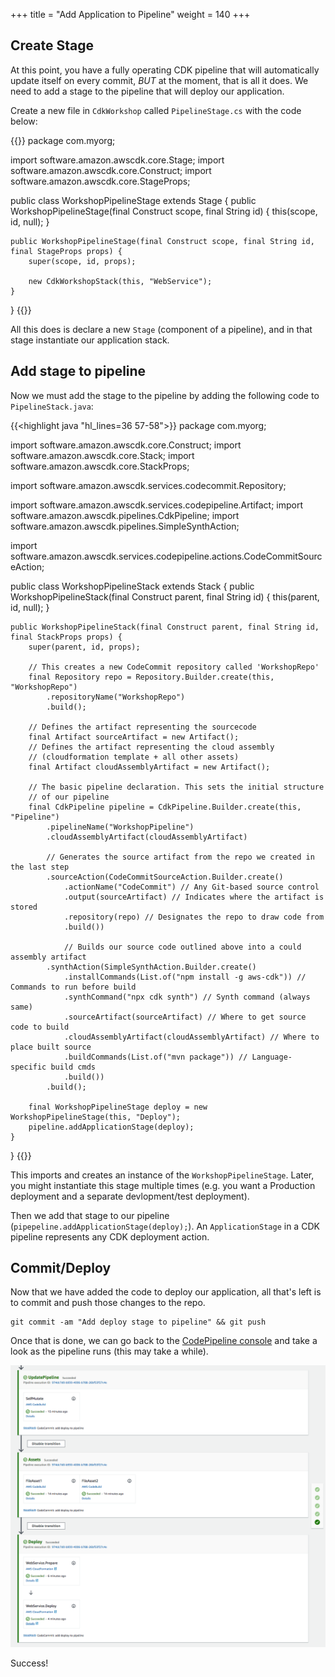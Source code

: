 +++
title = "Add Application to Pipeline"
weight = 140
+++

## Create Stage
At this point, you have a fully operating CDK pipeline that will automatically update itself on every commit, *BUT* at the moment, that is all it does. We need to add a stage to the pipeline that will deploy our application.

Create a new file in `CdkWorkshop` called `PipelineStage.cs` with the code below:

{{<highlight java>}}
package com.myorg;

import software.amazon.awscdk.core.Stage;
import software.amazon.awscdk.core.Construct;
import software.amazon.awscdk.core.StageProps;

public class WorkshopPipelineStage extends Stage {
    public WorkshopPipelineStage(final Construct scope, final String id) {
        this(scope, id, null);
    }

    public WorkshopPipelineStage(final Construct scope, final String id, final StageProps props) {
        super(scope, id, props);

        new CdkWorkshopStack(this, "WebService");
    }
}
{{</highlight>}}

All this does is declare a new `Stage` (component of a pipeline), and in that stage instantiate our application stack.

## Add stage to pipeline
Now we must add the stage to the pipeline by adding the following code to `PipelineStack.java`:

{{<highlight java "hl_lines=36 57-58">}}
package com.myorg;

import software.amazon.awscdk.core.Construct;
import software.amazon.awscdk.core.Stack;
import software.amazon.awscdk.core.StackProps;

import software.amazon.awscdk.services.codecommit.Repository;

import software.amazon.awscdk.services.codepipeline.Artifact;
import software.amazon.awscdk.pipelines.CdkPipeline;
import software.amazon.awscdk.pipelines.SimpleSynthAction;

import software.amazon.awscdk.services.codepipeline.actions.CodeCommitSourceAction;

public class WorkshopPipelineStack extends Stack {
    public WorkshopPipelineStack(final Construct parent, final String id) {
        this(parent, id, null);
    }

    public WorkshopPipelineStack(final Construct parent, final String id, final StackProps props) {
        super(parent, id, props);

        // This creates a new CodeCommit repository called 'WorkshopRepo'
        final Repository repo = Repository.Builder.create(this, "WorkshopRepo")
            .repositoryName("WorkshopRepo")
            .build();

        // Defines the artifact representing the sourcecode
        final Artifact sourceArtifact = new Artifact();
        // Defines the artifact representing the cloud assembly
        // (cloudformation template + all other assets)
        final Artifact cloudAssemblyArtifact = new Artifact();

        // The basic pipeline declaration. This sets the initial structure
        // of our pipeline
        final CdkPipeline pipeline = CdkPipeline.Builder.create(this, "Pipeline")
            .pipelineName("WorkshopPipeline")
            .cloudAssemblyArtifact(cloudAssemblyArtifact)

            // Generates the source artifact from the repo we created in the last step
            .sourceAction(CodeCommitSourceAction.Builder.create()
                .actionName("CodeCommit") // Any Git-based source control
                .output(sourceArtifact) // Indicates where the artifact is stored
                .repository(repo) // Designates the repo to draw code from
                .build())

                // Builds our source code outlined above into a could assembly artifact
            .synthAction(SimpleSynthAction.Builder.create()
                .installCommands(List.of("npm install -g aws-cdk")) // Commands to run before build
                .synthCommand("npx cdk synth") // Synth command (always same)
                .sourceArtifact(sourceArtifact) // Where to get source code to build
                .cloudAssemblyArtifact(cloudAssemblyArtifact) // Where to place built source
                .buildCommands(List.of("mvn package")) // Language-specific build cmds
                .build())
            .build();

        final WorkshopPipelineStage deploy = new WorkshopPipelineStage(this, "Deploy");
        pipeline.addApplicationStage(deploy);
    }
}
{{</highlight>}}

This imports and creates an instance of the `WorkshopPipelineStage`. Later, you might instantiate this stage multiple times (e.g. you want a Production deployment and a separate devlopment/test deployment).

Then we add that stage to our pipeline (`pipepeline.addApplicationStage(deploy);`). An `ApplicationStage` in a CDK pipeline represents any CDK deployment action.

## Commit/Deploy
Now that we have added the code to deploy our application, all that's left is to commit and push those changes to the repo.

```
git commit -am "Add deploy stage to pipeline" && git push
```

Once that is done, we can go back to the [CodePipeline console](https://console.aws.amazon.com/codesuite/codepipeline/pipelines) and take a look as the pipeline runs (this may take a while).

![](./pipeline-succeed.png)

Success!
